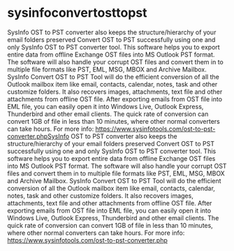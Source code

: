 # sysinfoconvertosttopst
SysInfo OST to PST converter also keeps the structure/hierarchy of your email folders preserved Convert OST to PST successfully using one and only SysInfo OST to PST converter tool. This software helps you to export entire data from offline Exchange OST files into MS Outlook PST format. The software will also handle your corrupt OST files and convert them in to multiple file formats like PST, EML, MSG, MBOX and Archive Mailbox. SysInfo Convert OST to PST Tool will do the efficient conversion of all the Outlook mailbox item like email, contacts, calendar, notes, task and other customize folders. It also recovers images, attachments, text file and other attachments from offline OST file.   After exporting emails from OST file into EML file, you can easily open it into Windows Live, Outlook Express, Thunderbird and other email clients.  The quick rate of conversion can convert 1GB of file in less than 10 minutes, where other normal converters can take hours. For more info: https://www.sysinfotools.com/ost-to-pst-converter.phpSysInfo OST to PST converter also keeps the structure/hierarchy of your email folders preserved Convert OST to PST successfully using one and only SysInfo OST to PST converter tool. This software helps you to export entire data from offline Exchange OST files into MS Outlook PST format. The software will also handle your corrupt OST files and convert them in to multiple file formats like PST, EML, MSG, MBOX and Archive Mailbox. SysInfo Convert OST to PST Tool will do the efficient conversion of all the Outlook mailbox item like email, contacts, calendar, notes, task and other customize folders. It also recovers images, attachments, text file and other attachments from offline OST file.   After exporting emails from OST file into EML file, you can easily open it into Windows Live, Outlook Express, Thunderbird and other email clients.  The quick rate of conversion can convert 1GB of file in less than 10 minutes, where other normal converters can take hours. For more info: https://www.sysinfotools.com/ost-to-pst-converter.php
